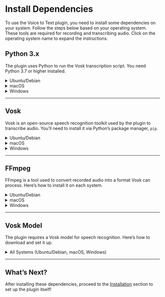 # Install Dependencies

To use the Voice to Text plugin, you need to install some dependencies on your system. Follow the steps below based on your operating system. These tools are required for recording and transcribing audio. Click on the operating system name to expand the instructions.

## Python 3.x

The plugin uses Python to run the Vosk transcription script. You need Python 3.7 or higher installed.

<details>
<summary>Ubuntu/Debian</summary>

1. Open a terminal (press `Ctrl+Alt+T`).
2. Update the package list:
   ```bash
   sudo apt update
   ```
3. Install Python 3 and pip:
   ```bash
   sudo apt install python3 python3-pip
   ```
4. Verify the installation:
   ```bash
   python3 --version
   ```
   You should see something like `Python 3.x.x`. If it works, Python is ready!

</details>

<details>
<summary>macOS</summary>

1. Open the Terminal (find it in `Applications > Utilities > Terminal`).
2. Install Homebrew (a package manager for macOS) if you don’t have it:
   ```bash
   /bin/bash -c "$(curl -fsSL https://raw.githubusercontent.com/Homebrew/install/HEAD/install.sh)"
   ```
3. Install Python 3:
   ```bash
   brew install python
   ```
4. Verify the installation:
   ```bash
   python3 --version
   ```
   You should see `Python 3.x.x`. Python is now installed!

</details>

<details>
<summary>Windows</summary>

1. Download the Python installer from [python.org](https://www.python.org/downloads/).
	- Choose the latest version (e.g., Python 3.11.x).
2. Run the installer:
	- Check the box **"Add Python to PATH"** at the bottom of the installer window.
	- Click **"Install Now"**.
3. Open Command Prompt (press `Win + R`, type `cmd`, and press Enter).
4. Verify the installation:
   ```cmd
   python --version
   ```
   If you see `Python 3.x.x`, Python is installed correctly. If it says `'python' is not recognized`, reopen Command Prompt or restart your computer.

</details>

---

## Vosk

Vosk is an open-source speech recognition toolkit used by the plugin to transcribe audio. You’ll need to install it via Python’s package manager, `pip`.

<details>
<summary>Ubuntu/Debian</summary>

1. Open a terminal (press `Ctrl+Alt+T`).
2. Ensure `pip` is installed and updated:
   ```bash
   python3 -m ensurepip --upgrade
   python3 -m pip install --upgrade pip
   ```
3. Install Vosk:
   ```bash
   python3 -m pip install vosk
   ```
4. Verify the installation:
   ```bash
   python3 -c "import vosk; print(vosk.__version__)"
   ```
   If it prints a version number (e.g., `0.3.45`), Vosk is installed!

</details>

<details>
<summary>macOS</summary>

1. Open the Terminal.
2. Ensure `pip` is up to date:
   ```bash
   python3 -m ensurepip --upgrade
   python3 -m pip install --upgrade pip
   ```
3. Install Vosk:
   ```bash
   python3 -m pip install vosk
   ```
4. Verify the installation:
   ```bash
   python3 -c "import vosk; print(vosk.__version__)"
   ```
   If you see a version number, Vosk is ready to use.

</details>

<details>
<summary>Windows</summary>

1. Open Command Prompt (press `Win + R`, type `cmd`, and press Enter).
2. Ensure `pip` is installed and updated:
   ```cmd
   python -m ensurepip --upgrade
   python -m pip install --upgrade pip
   ```
3. Install Vosk:
   ```cmd
   python -m pip install vosk
   ```
4. Verify the installation:
   ```cmd
   python -c "import vosk; print(vosk.__version__)"
   ```
   If Command Prompt shows a version (e.g., `0.3.45`), Vosk is successfully installed.

</details>

---

## FFmpeg

FFmpeg is a tool used to convert recorded audio into a format Vosk can process. Here’s how to install it on each system.

<details>
<summary>Ubuntu/Debian</summary>

1. Open a terminal (press `Ctrl+Alt+T`).
2. Install FFmpeg:
   ```bash
   sudo apt update
   sudo apt install ffmpeg
   ```
3. Verify the installation:
   ```bash
   ffmpeg -version
   ```
   If you see version information (e.g., `ffmpeg version 4.x.x`), FFmpeg is installed.

</details>

<details>
<summary>macOS</summary>

1. Open the Terminal.
2. Install Homebrew if you haven’t already (see Python section for macOS):
   ```bash
   /bin/bash -c "$(curl -fsSL https://raw.githubusercontent.com/Homebrew/install/HEAD/install.sh)"
   ```
3. Install FFmpeg:
   ```bash
   brew install ffmpeg
   ```
4. Verify the installation:
   ```bash
   ffmpeg -version
   ```
   If Terminal shows a version (e.g., `ffmpeg version 6.x.x`), FFmpeg is ready.

</details>

<details>
<summary>Windows</summary>

1. Download FFmpeg from [ffmpeg.org](https://ffmpeg.org/download.html):
	- Recommended: Use the build from [gyan.dev](https://www.gyan.dev/ffmpeg/builds/). Download `ffmpeg-release-essentials.zip`.
2. Extract the ZIP file:
	- For example, extract to `C:\ffmpeg`.
3. Add FFmpeg to PATH:
	- Right-click "This PC" > "Properties" > "Advanced system settings" > "Environment Variables".
	- In "System variables", find `Path`, click "Edit…", then "New", and add `C:\ffmpeg\bin` (or the path to the `bin` folder from your extraction).
	- Click "OK" to save changes.
4. Open a new Command Prompt (close the old one to refresh PATH).
5. Verify the installation:
   ```cmd
   ffmpeg -version
   ```
   If you see version info (e.g., `ffmpeg version 6.x.x`), FFmpeg is installed and ready.

</details>

---

## Vosk Model

The plugin requires a Vosk model for speech recognition. Here’s how to download and set it up.

<details>
<summary>All Systems (Ubuntu/Debian, macOS, Windows)</summary>

1. Visit [Vosk Models](https://alphacephei.com/vosk/models) and download a model:
	- For Russian, use `vosk-model-small-ru-0.22` (~50 MB).
	- For English, use `vosk-model-small-en-us-0.15`.
2. Extract the ZIP file:
	- You’ll get a folder like `vosk-model-small-ru-0.22`.
3. Move the contents of the folder to your Obsidian vault:
	- Place it in `VaultFolder/.obsidian/plugins/voice-to-text/vosk-model`.
4. Ensure the plugin can find it:
	- The default path in the plugin assumes the model is in the vault root. If you place it elsewhere, update the `modelPath` variable in `main.ts` to the full path (e.g., `C:\\path\\to\\vosk-model`).

</details>

---

## What’s Next?

After installing these dependencies, proceed to the [Installation](#installation) section to set up the plugin itself!
